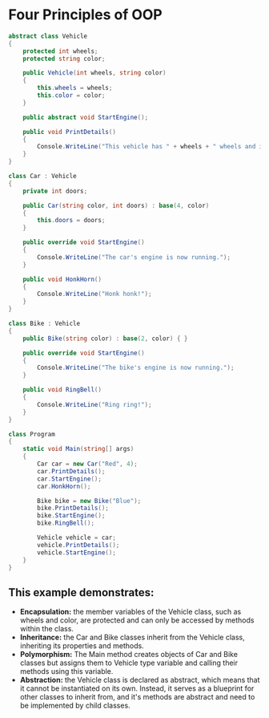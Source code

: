 # Four Principles of OOP
```csharp
abstract class Vehicle
{
    protected int wheels;
    protected string color;

    public Vehicle(int wheels, string color)
    {
        this.wheels = wheels;
        this.color = color;
    }

    public abstract void StartEngine();

    public void PrintDetails()
    {
        Console.WriteLine("This vehicle has " + wheels + " wheels and is " + color + " in color.");
    }
}

class Car : Vehicle
{
    private int doors;

    public Car(string color, int doors) : base(4, color)
    {
        this.doors = doors;
    }

    public override void StartEngine()
    {
        Console.WriteLine("The car's engine is now running.");
    }

    public void HonkHorn()
    {
        Console.WriteLine("Honk honk!");
    }
}

class Bike : Vehicle
{
    public Bike(string color) : base(2, color) { }

    public override void StartEngine()
    {
        Console.WriteLine("The bike's engine is now running.");
    }

    public void RingBell()
    {
        Console.WriteLine("Ring ring!");
    }
}

class Program
{
    static void Main(string[] args)
    {
        Car car = new Car("Red", 4);
        car.PrintDetails();
        car.StartEngine();
        car.HonkHorn();

        Bike bike = new Bike("Blue");
        bike.PrintDetails();
        bike.StartEngine();
        bike.RingBell();

        Vehicle vehicle = car;
        vehicle.PrintDetails();
        vehicle.StartEngine();
    }
}
```
## This example demonstrates:

- **Encapsulation:** the member variables of the Vehicle class, such as wheels and color, are protected and can only be accessed by methods within the class.
- **Inheritance:** the Car and Bike classes inherit from the Vehicle class, inheriting its properties and methods.
- **Polymorphism:** The Main method creates objects of Car and Bike classes but assigns them to Vehicle type variable and calling their methods using this variable.
- **Abstraction:** the Vehicle class is declared as abstract, which means that it cannot be instantiated on its own. Instead, it serves as a blueprint for other classes to inherit from, and it's methods are abstract and need to be implemented by child classes.